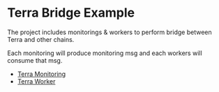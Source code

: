 # Terra Bridge Example
The project includes monitorings & workers to perform bridge between Terra and other chains.

Each monitoring will produce monitoring msg and each workers will consume that msg. 

* [Terra Monitoring](./terra-monitoring/README.md)
* [Terra Worker](./terra-worker/README.md)
